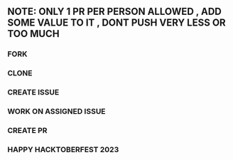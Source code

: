 ## NOTE: ONLY 1 PR PER PERSON ALLOWED , ADD SOME VALUE TO IT , DONT PUSH VERY LESS OR TOO MUCH 
### FORK
### CLONE
### CREATE ISSUE
### WORK ON ASSIGNED ISSUE 
### CREATE PR 
### HAPPY HACKTOBERFEST 2023
